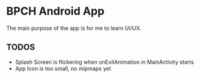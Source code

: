 # BPCH Android App
The main purpose of the app is for me to learn UI/UX.

## TODOS
- Splash Screen is flickering when onExitAnimation in MainActivity starts
- App Icon is too small, no mipmaps yet
